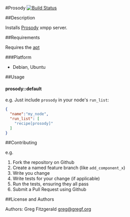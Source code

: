 #Prosody [![Build Status](https://secure.travis-ci.org/gregf/cookbook-prosody.png)](http://travis-ci.org/gregf/cookbook-prosody)

##Description

Installs [Prosody](http://prosody.im) xmpp server.

##Requirements

Requires the [apt](http://community.opscode.com/cookbooks/apt)

###Platform

* Debian, Ubuntu

##Usage
#### prosody::default

e.g.
Just include `prosody` in your node's `run_list`:

```json
{
  "name":"my_node",
  "run_list": [
    "recipe[prosody]"
  ]
}
```

##Contributing

e.g.
1. Fork the repository on Github
2. Create a named feature branch (like `add_component_x`)
3. Write you change
4. Write tests for your change (if applicable)
5. Run the tests, ensuring they all pass
6. Submit a Pull Request using Github

##License and Authors

Authors: Greg Fitzgerald <greg@gregf.org>
